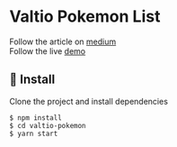 # Valtio Pokemon List

Follow the article on [medium](https://levelup.gitconnected.com/valtio-the-proxy-based-state-management-6f3304b53968) \
Follow the live [demo](https://valtio-pokemon.netlify.app/)

## 🚀 Install

Clone the project and install dependencies

```
$ npm install
$ cd valtio-pokemon
$ yarn start
```
